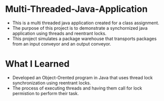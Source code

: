 # Multi-Threaded-Java-Application
* This is a multi threaded java application created for a class assignment.
* The purpose of this project is to demonstrate a synchornized java application using threads and reentrant locks. 
* This project simulates a package warehouse that transports packages from an input conveyor and an output conveyor. 

# What I Learned 

* Developed an Object-Orented program in Java that uses thread lock synchronization using reentrant locks. 
* The process of executing threads and having them call for lock permistion to perform their task. 

